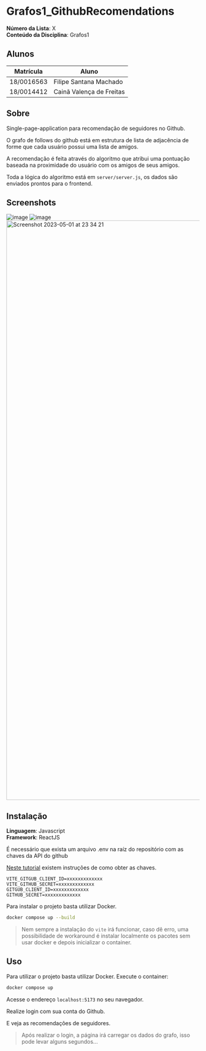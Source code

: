# Grafos1_GithubRecomendations

**Número da Lista**: X<br>
**Conteúdo da Disciplina**: Grafos1<br>

## Alunos
|Matrícula | Aluno |
| -- | -- |
| 18/0016563  |  Filipe Santana Machado |
| 18/0014412  |  Cainã Valença de Freitas |

## Sobre 
Single-page-application para recomendação de seguidores no Github.

O grafo de follows do github está em estrutura de lista de adjacência
de forme que cada usuário possui uma lista de amigos.

A recomendação é feita através do algoritmo que atribui uma pontuação baseada na
proximidade do usuário com os amigos de seus amigos.

Toda a lógica do algoritmo está em `server/server.js`, os dados são enviados prontos para o frontend.

## Screenshots
![image](https://user-images.githubusercontent.com/40258400/231008800-fc143435-c8f4-48b4-aa91-4b56fbf6c8c5.png)
![image](https://user-images.githubusercontent.com/40258400/235567101-5e4c3201-4012-49fa-a335-239d4bc46974.png)
<img width="1512" alt="Screenshot 2023-05-01 at 23 34 21" src="https://user-images.githubusercontent.com/40258400/235567369-4c63769c-b1fe-413c-9005-e3f4eae99f0a.png">



## Instalação 
**Linguagem**: Javascript<br>
**Framework**: ReactJS<br>

É necessário que exista um arquivo .env na raíz do repositório com as chaves da API do github

[Neste tutorial](https://codevoweb.com/github-oauth-authentication-react-and-node/) existem instruções de como obter as chaves.

```
VITE_GITGUB_CLIENT_ID=xxxxxxxxxxxxx
VITE_GITHUB_SECRET=xxxxxxxxxxxxx
GITGUB_CLIENT_ID=xxxxxxxxxxxxx
GITHUB_SECRET=xxxxxxxxxxxxx
```

Para instalar o projeto basta utilizar Docker.

```sh
docker compose up --build
```

> Nem sempre a instalação do `vite` irá funcionar, caso dê erro, uma possibilidade de workaround é instalar localmente os pacotes sem usar docker e depois inicializar o container.

## Uso 

Para utilizar o projeto basta utilizar Docker.
Execute o container:

```sh
docker compose up
```

Acesse o endereço `localhost:5173` no seu navegador.

Realize login com sua conta do Github.

E veja as recomendações de seguidores.

> Após realizar o login, a página irá carregar os dados do grafo, isso pode levar alguns segundos...


